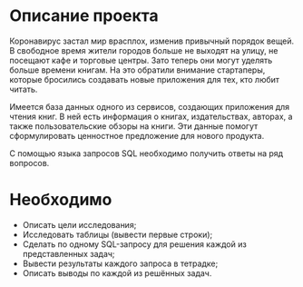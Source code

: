 # Описание проекта
Коронавирус застал мир врасплох, изменив привычный порядок вещей. В свободное время жители городов больше не выходят на улицу, не посещают кафе и торговые центры. Зато теперь они могут уделять больше времени книгам. На это обратили внимание стартаперы, которые бросились создавать новые приложения для тех, кто любит читать.

Имеется база данных одного из сервисов, создающих приложения для чтения книг. В ней есть информация о книгах, издательствах, авторах, а также пользовательские обзоры на книги. Эти данные помогут сформулировать ценностное предложение для нового продукта.

C помощью языка запросов SQL необходимо получить ответы на ряд вопросов.

# Необходимо
- Описать цели исследования;
- Исследовать таблицы (вывести первые строки);
- Сделать по одному SQL-запросу для решения каждой из представленных задач;
- Вывести результаты каждого запроса в тетрадке;
- Описать выводы по каждой из решённых задач.
